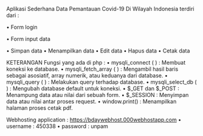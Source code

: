 Aplikasi Sederhana Data Pemantauan Covid-19 Di Wilayah Indonesia terdiri dari :

•	Form login

•	Form input data

•	Simpan data 
•	Menampilkan data 
•	Edit data 
•	Hapus data 
•	Cetak data

KETERANGAN Fungsi yang ada di php :
•	mysqli_connect ( ) : Membuat koneksi ke database.
•	mysqli_fetch_array ( ) : Mengambil hasil baris sebagai asosiatif, array numerik, atau keduanya dari database. 
•	mysqli_query ( ) : Melakukan query terhadap database. 
•	mysqli_select_db ( ) : Mengubah database default untuk koneksi.
•	$_GET dan $_POST : Menampung data atau nilai dari sebuah form. 
•	$_SESSION : Menyimpan data atau nilai antar proses request.
•	window.print() : Menampilkan halaman proses cetak pdf.

Webhosting application :
https://bdaywebhost.000webhostapp.com 
•	username : 450338 
•	password : unpam
